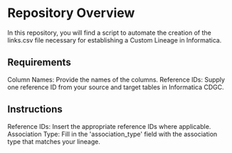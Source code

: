 # Repository Overview

In this repository, you will find a script to automate the creation of the links.csv file necessary for establishing a Custom Lineage in Informatica.

## Requirements

Column Names: Provide the names of the columns.
Reference IDs: Supply one reference ID from your source and target tables in Informatica CDGC.

## Instructions

Reference IDs: Insert the appropriate reference IDs where applicable.
Association Type: Fill in the 'association_type' field with the association type that matches your lineage.



